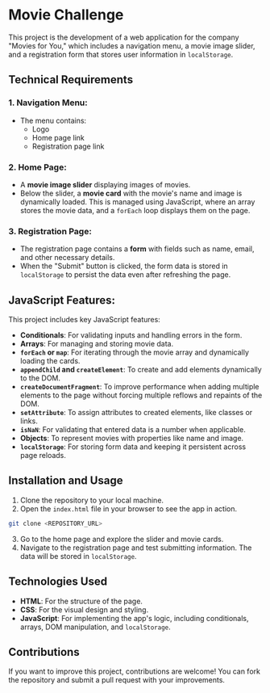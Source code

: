 # Movie Challenge

This project is the development of a web application for the company "Movies for You," which includes a navigation menu, a movie image slider, and a registration form that stores user information in `localStorage`.

## Technical Requirements

### 1. Navigation Menu:
- The menu contains:
  - Logo
  - Home page link
  - Registration page link

### 2. Home Page:
- A **movie image slider** displaying images of movies.
- Below the slider, a **movie card** with the movie's name and image is dynamically loaded. This is managed using JavaScript, where an array stores the movie data, and a `forEach` loop displays them on the page.

### 3. Registration Page:
- The registration page contains a **form** with fields such as name, email, and other necessary details.
- When the "Submit" button is clicked, the form data is stored in `localStorage` to persist the data even after refreshing the page.

## JavaScript Features:
This project includes key JavaScript features:
- **Conditionals**: For validating inputs and handling errors in the form.
- **Arrays**: For managing and storing movie data.
- **`forEach` or `map`**: For iterating through the movie array and dynamically loading the cards.
- **`appendChild` and `createElement`**: To create and add elements dynamically to the DOM.
- **`createDocumentFragment`**: To improve performance when adding multiple elements to the page without forcing multiple reflows and repaints of the DOM.
- **`setAttribute`**: To assign attributes to created elements, like classes or links.
- **`isNaN`**: For validating that entered data is a number when applicable.
- **Objects**: To represent movies with properties like name and image.
- **`localStorage`**: For storing form data and keeping it persistent across page reloads.

## Installation and Usage

1. Clone the repository to your local machine.
2. Open the `index.html` file in your browser to see the app in action.

```bash
git clone <REPOSITORY_URL>
```

3. Go to the home page and explore the slider and movie cards.
4. Navigate to the registration page and test submitting information. The data will be stored in `localStorage`.

## Technologies Used

- **HTML**: For the structure of the page.
- **CSS**: For the visual design and styling.
- **JavaScript**: For implementing the app's logic, including conditionals, arrays, DOM manipulation, and `localStorage`.

## Contributions

If you want to improve this project, contributions are welcome! You can fork the repository and submit a pull request with your improvements.

